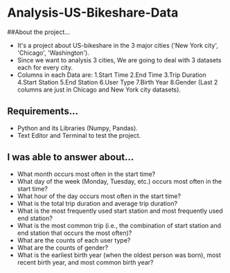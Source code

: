 # Analysis-US-Bikeshare-Data

##About the project...
- It's a project about US-bikeshare in the 3 major cities ('New York city', 'Chicago', 'Washington').
- Since we want to analysis 3 cities, We are going to deal with 3 datasets each for every city.
- Columns in each Data are: 1.Start Time 2.End Time 3.Trip Duration 4.Start Station 5.End Station 6.User Type 7.Birth Year 8.Gender (Last 2 columns are just in Chicago and New York city datasets).

## Requirements...
- Python and its Libraries (Numpy, Pandas).
- Text Editor and Terminal to test the project.

## I was able to answer about...
- What month occurs most often in the start time?
- What day of the week (Monday, Tuesday, etc.) occurs most often in the start time? 
- What hour of the day occurs most often in the start time?
- What is the total trip duration and average trip duration?
- What is the most frequently used start station and most frequently used end station?
- What is the most common trip (i.e., the combination of start station and end station that occurs the most often)?
- What are the counts of each user type?
- What are the counts of gender?
- What is the earliest birth year (when the oldest person was born), most recent birth year, and most common birth year?


